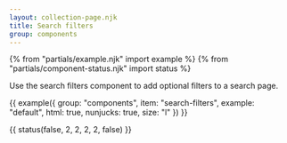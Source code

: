 ```yaml
---
layout: collection-page.njk
title: Search filters
group: components
---
```


{% from "partials/example.njk" import example %}
{% from "partials/component-status.njk" import status %}

Use the search filters component to add optional filters to a search page.

{{ example({ group: "components", item: "search-filters", example: "default", html: true, nunjucks: true, size: "l" }) }}

{{ status(false, 2, 2, 2, 2, false) }}

